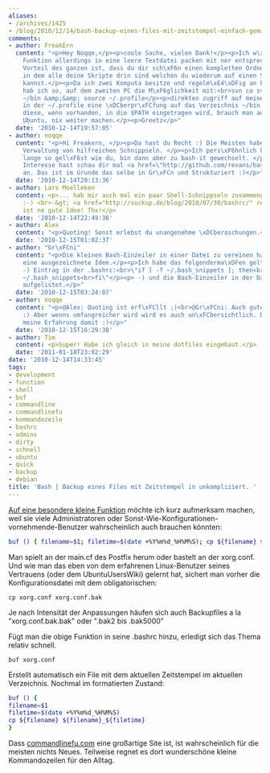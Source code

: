 ```yaml
---
aliases:
- /archives/1425
- /blog/2010/12/14/bash-backup-eines-files-mit-zeitstempel-einfach-gemacht
comments:
- author: FreakErn
  content: "<p>Hey Noqqe,</p><p>coole Sache, vielen Dank!</p><p>Ich w\xFCrde diese
    Funktion allerdings in eine leere Textdatei packen mit ner entsprechenden shebang-zeile.</p><p>Der
    Vorteil des ganzen ist, dass du dir sch\xF6n einen kompletten Ordner anlegen kannst,
    in dem alle deine Skripte drin sind welchen du wiederum auf einen SVN-Server packen
    kannst.</p><p>Da ich zwei Komputa besitze und regelm\xE4\xDFig an beiden arbeite,
    hab ich so, auf dem zweiten PC die M\xF6glichkeit mit:<br>svn co svn://myServer/bin/trunk
    ~/bin &amp;&amp; source ~/.profile</p><p>direkten zugriff auf meine skripte!</p><p>Da
    in der ~/.profile eine \xDCberpr\xFCfung auf das Verzeichnis ~/bin existiert und
    diese, wenn vorhanden, in die $PATH eingetragen wird, brauch man auch sonst, unter
    Ubuntu, nix weiter machen.</p><p>Greetz</p>"
  date: '2010-12-14T19:57:05'
- author: noqqe
  content: "<p>Hi Freakern, </p><p>Da hast du Recht :) Die Meisten haben so Ihre eigene
    Verwaltung von hilfreichen Schnippseln. </p><p>Ich pers\xF6hnlich habe das auch
    lange so gel\xF6st wie du, bin dann aber zu bash-it gewechselt. </p><p>Wenn du
    Interesse hast schau dir mal <a href=\"http://github.com/revans/bash-it\" rel=\"nofollow\">http://github.com/revans/bash-...</a>
    an. Das ist im Grunde das selbe in Gr\xFCn und Strukturiert :)</p>"
  date: '2010-12-14T20:13:36'
- author: Lars Moelleken
  content: <p>... hab mir auch mal ein paar Shell-Schnippseln zusammengeschrieben
    :-) <br>-&gt; <a href="http://suckup.de/blog/2010/07/30/bashrc/" rel="nofollow">http://suckup.de/blog/2010/07/...</a></p><p>bash-it
    ist ne gute Idee! Thx!</p>
  date: '2010-12-14T22:49:36'
- author: Alex
  content: "<p>Quoting! Sonst erlebst du unangenehme \xDCberaschungen.</p>"
  date: '2010-12-15T01:02:37'
- author: "Gr\xFCni"
  content: "<p>Die kleinen Bash-Einzeiler in einer Datei zu vereinen halte ich f\xFCr
    eine ausgezeichnete Idee.</p><p>Ich habe das folgenderma\xDFen gel\xF6st:</p><p>
    -) Eintrag in der .bashrc:<br>\"if [ -f ~/.bash_snippets ]; then<br>        .
    ~/.bash_snippets<br>fi\"</p><p> -) und die Bash-Einzeiler in der Datei .bash_snippets
    aufgelistet.</p>"
  date: '2010-12-15T03:24:07'
- author: noqqe
  content: "<p>@Alex: Quoting ist erf\xFCllt ;)<br>@Gr\xFCni: Auch gute M\xF6glichkeit
    :) Aber wenns umfangreicher wird wird es auch un\xFCbersichtlich. Das war zumindest
    meine Erfahrung damit :)</p>"
  date: '2010-12-15T16:29:38'
- author: Tim
  content: <p>Super! Habe ich gleich in meine dotfiles eingebaut.</p>
  date: '2011-01-18T23:02:29'
date: '2010-12-14T14:33:45'
tags:
- development
- function
- shell
- buf
- commandline
- commandlinefu
- kommandozeile
- bashrc
- admins
- dirty
- schnell
- ubuntu
- quick
- backup
- debian
title: 'Bash | Backup eines Files mit Zeitstempel in unkompliziert. '
---
```


[Auf eine besondere kleine Funktion](http://www.commandlinefu.com/commands/view/7292/backup-a-file-with-a-date-time-stamp)
möchte ich kurz aufmerksam machen, weil sie viele Administratoren oder
Sonst-Wie-Konfigurationen-vornehmende-Benutzer wahrscheinlich auch brauchen
könnten:

``` bash
buf () { filename=$1; filetime=$(date +%Y%m%d_%H%M%S); cp ${filename} ${filename}_${filetime}; }
```

Man spielt an der main.cf des Postfix herum oder bastelt an der xorg.conf.
Und wie man das eben von dem erfahrenen Linux-Benutzer seines Vertrauens
(oder dem UbuntuUsersWiki) gelernt hat, sichert man vorher die
Konfigurationsdatei mit dem obligatorischen:

```
cp xorg.conf xorg.conf.bak
```

Je nach Intensität der Anpassungen häufen sich auch Backupfiles a la
"xorg.conf.bak.bak" oder ".bak2 bis .bak5000"

Fügt man die obige Funktion in seine .bashrc hinzu, erledigt sich das Thema
relativ schnell.

```
buf xorg.conf
```

Erstellt automatisch ein File mit dem aktuellen Zeitstempel im aktuellen
Verzeichnis. Nochmal im formatierten Zustand:

``` bash
buf () {
filename=$1
filetime=$(date +%Y%m%d_%H%M%S)
cp ${filename} ${filename}_${filetime}
}
```

Dass [commandlinefu.com](http://commandlinefu.com) eine großartige Site
ist, ist wahrscheinlich für die meisten nichts Neues. Teilweise regnet es
dort wunderschöne kleine Kommandozeilen für den Alltag.